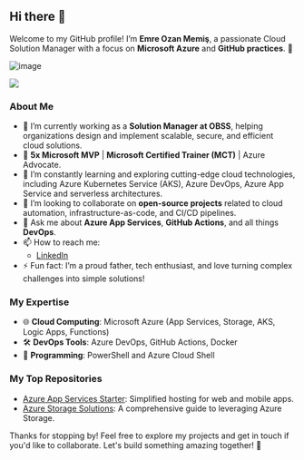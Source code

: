 ## Hi there 👋 

Welcome to my GitHub profile! I’m **Emre Ozan Memiş**, a passionate Cloud Solution Manager with a focus on **Microsoft Azure** and **GitHub practices**. 🚀  

![image](https://github.com/user-attachments/assets/e649f110-7377-4e80-b6f7-28b5018fb1a9)


<img align="center" src="https://github-readme-stats.vercel.app/api?username=emreozanmemis&show_icons=true&theme=dark" />

### About Me  
- 🔭 I’m currently working as a **Solution Manager at OBSS**, helping organizations design and implement scalable, secure, and efficient cloud solutions.  
- 🌟 **5x Microsoft MVP** | **Microsoft Certified Trainer (MCT)** | Azure Advocate.  
- 🌱 I’m constantly learning and exploring cutting-edge cloud technologies, including Azure Kubernetes Service (AKS), Azure DevOps, Azure App Service and serverless architectures.  
- 👯 I’m looking to collaborate on **open-source projects** related to cloud automation, infrastructure-as-code, and CI/CD pipelines.  
- 💬 Ask me about **Azure App Services**, **GitHub Actions**, and all things **DevOps**.  
- 📫 How to reach me:  
  - [LinkedIn](https://www.linkedin.com/in/emreozanmemis/)  
- ⚡ Fun fact: I’m a proud father, tech enthusiast, and love turning complex challenges into simple solutions!  

### My Expertise  
- 🌐 **Cloud Computing**: Microsoft Azure (App Services, Storage, AKS, Logic Apps, Functions)  
- 🛠️ **DevOps Tools**: Azure DevOps, GitHub Actions, Docker  
- 🔧 **Programming**: PowerShell and Azure Cloud Shell  

### My Top Repositories  
- [Azure App Services Starter](https://github.com/EmreOzanMemis/AzureAppServices): Simplified hosting for web and mobile apps.  
- [Azure Storage Solutions](https://github.com/EmreOzanMemis/AzureStorageAccount): A comprehensive guide to leveraging Azure Storage.  

Thanks for stopping by! Feel free to explore my projects and get in touch if you'd like to collaborate. Let's build something amazing together! 🚀  
